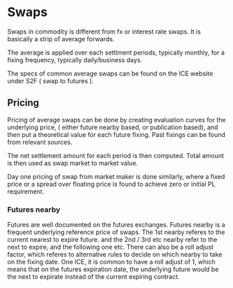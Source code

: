 # Swaps

Swaps in commodity is different from fx or interest rate swaps. It is basically a strip of average forwards. 

The average is applied over each settlment periods, typically monthly, for a fixing frequency, typically daily/business days. 

The specs of common average swaps can be found on the ICE website under S2F ( swap to futures ). 

## Pricing 

Pricing of average swaps can be done by creating evaluation curves for the underlying price, ( either future nearby based, or publication 
based), and then put a theoretical value for each future fixing. Past fixings can be found from relevant sources. 

The net settlement amount for each period is then computed. Total amount is then used as swap market to market value. 

Day one pricing of swap from market maker is done similarly, where a fixed price or a spread over floating price is found to achieve zero or initial PL requirement. 

### Futures nearby

Futures are well documented on the futures exchanges. Futures nearby is a frequent underlying reference price of swaps. The 1st nearby referes to the current nearest to expire future. and the 2nd / 3rd etc nearby refer to the next to expire, and the following one etc. There can also be a roll adjust factor, which referes to alternative rules to decide on which nearby to take on the fixing date. One ICE, it is common to have a roll adjust of 1, which means that on the futures expiration date, the underlying future would be the next to expirate instead of the current expiring contract. 
